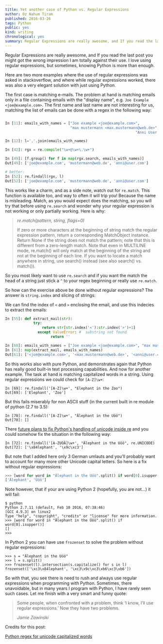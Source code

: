 ```yaml
---
title: Yet another case of Python vs. Regular Expressions
author: Oz Nahum Tiram
published: 2016-03-26
tags: Python
public: yes
kind: writing
chronological: yes
summary: Regular Expressions are really awesome, and If you read the last post you might got the wrong impression I am totally against their use. I love using regular expressions, but sometimes, knowing Python is more than enough.
---
```


Regular Expressions are really awesome, and If you read the last post you might
got the wrong impression I am totally against their use. I love using regular
expressions, but sometimes, knowing Python is more than enough.

Here are two more examples where the use of regular expressions was asked in
stackoverflow, and where while regular expressions worked, there was also a very
elegant solution with just using Python.

The first case is matching e-mails. The problem at hand is matching emails only
in a file containing emails with the "display name", e.g. `Joe Example <joe@example.com>`.
The first name and last name are not interesting for us, matching the list of
emails can be done with a regex in the following way:

```python

In [11]: emails_with_names = ["Joe example <joe@example.com>",
                              "max mustermann <max.mustermann@web.de>",
															"Anni User <anni@user.com>"]

In [12]: l=','.join(emails_with_names)

In [42]: rgx = re.compile("\w+@\w+\.\w+")

In [49]: [f.group() for f in map(rgx.search, emails_with_names)]
Out[49]: ['joe@example.com', 'mustermann@web.de', 'anni@user.com']

# better:
In [52]: re.findall(rgx, l)
Out[52]: ['joe@example.com', 'mustermann@web.de', 'anni@user.com']
```

This works like a charm, and as a side note, watch out for `re.match`. This function
is available too, and way to often it will trip you! Because the name is misleading.
Match, as you would expect does the matching, so you will try that before using
`re.search` and wonder why your regular expression is not working or only partially
working. Here is why:


> *re.match(pattern, string, flags=0)*
>
> If zero or more characters at the beginning of string match the regular
> expression pattern, return a corresponding MatchObject instance.
> Return None if the string does not match the pattern; note that this is
> different from a zero-length match.
> Note that even in MULTILINE mode, re.match() will only match at the beginning
> of the string and not at the beginning of each line.
> If you want to locate a match anywhere in string, use search() instead
> (see also search() vs. match()).

So you most likely want to use `re.search` and if you want the match the head
of a string just stick a `^` to your regex beginning or really use `re.match`.

So how can the exercise above be done without regular expressions? The answer is
`string.index` and slicing of strings:

We can find the index of `<` and `>` enclosing the email, and use this indecies
to extract the emails:

```python
In [55]: def extract_mail(str):
             try:
  	             return str[str.index('<'):str.index('>')+1]
	           except ValueError: #  substring not found
		             return ''

In [60]: emails_with_names = ["Joe example <joe@example.com>", "max mustermann <max.mustermann@web.de>", "Anni User <anni@user.com>"]
In [61]: map(extract_mail, emails_with_names)
Out[61]: ['<joe@example.com>', '<max.mustermann@web.de>', '<anni@user.com>']
```

So this works also with pure Python, and demonstrates again that Python has really
good built-in text processing capabilities. And now for another example.
The task at hand is matching capitalized words in a string.
Using regular expressions we could check for `[A-Z]\w+`:

```
In [69]: re.findall('[A-Z]\w+', "Elephant in the Zoo")
Out[69]: ['Elephant', 'Zoo']
```

But this fails miserably for non ASCII stuff (in the current built in re module of
python (2.7 to 3.5):

```
In [70]: re.findall('[A-Z]\w+', "Älephant in the Üöö")
Out[70]: []
```

There [future plans to fix Python's handling of unicode inside re][1] and you
could somehow fix the situation in the following way:

```
In [72]: re.findall('[A-ZÜÖÄ]\w+', "Älephant in the Üöö", re.UNICODE)
Out[72]: ['\x84lephant', '\x9c\xc3']
```

But note that I added here only 3 German umlauts and you'll probably want to account
for many more other Unicode capital letters. So here is a fix without regular expressions:

```python
>>> [word for word in "Älephant in the Üöö".split() if word[0].isupper()]
['Älephant', 'Üöö']
```

Note however, that if your are using Python 2 (hopefully, you are not...) it
will fail:

```
$ python
Python 2.7.11 (default, Feb 10 2016, 07:38:46)
[GCC 4.9.3] on linux2
Type "help", "copyright", "credits" or "license" for more information.
>>> [word for word in "Älephant in the Üöö".split() if word[0].isupper()]
[]
>>>
```

In Python 2 you can have use `frozenset` to solve the problem without regular
expressions:

```
>>> s = "Älephant in the Üöö"
>>> l = s.split()
>>> frozenset(l).intersection(s.capitalize() for s in l)
frozenset(['\xc3\x84lephant', '\xc3\x9c\xc3\xb6\xc3\xb6'])
```

So with that, you see there is need to rush and always use regular expressions
when programming with Python. Sometimes, there unavoidable, but in many years
I program with Python, I have rarely seen such cases. Let me finish with a
very smart and funny quote:

> Some people, when confronted with a problem, think ‘I know, I’ll use regular expressions.’
> Now they have two problems.
>
> *Jamie Zawinski*


Credits for this post:

[Python regex for unicode capitalized words][2]

[1]: https://pypi.python.org/pypi/regex
[2]: http://stackoverflow.com/questions/36187349/python-regex-for-unicode-capitalized-words
